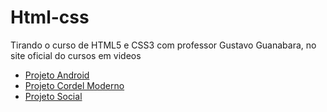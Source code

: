 # Html-css
 Tirando o curso de HTML5 e CSS3 com professor Gustavo Guanabara, no site oficial do cursos em videos

<ul>

<li><a href="https://enayatbadru.github.io/Html-css/Modulo%202/Desafio/Primeiro%20Desafio.html">Projeto Android</a>
</li>

<li><a href="https://enayatbadru.github.io/Html-css/Modulo%203/Desafios/Primeiro%20Desafio/DesafioCordel.html">Projeto Cordel Moderno</a>
</li>

<li><a href="https://enayatbadru.github.io/Html-css/Modulo%204/desafio/Primeiro-desafio/Desafio1.html">Projeto Social</a>
</li>
</ul>